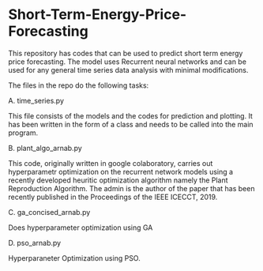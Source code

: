 # Short-Term-Energy-Price-Forecasting
This repository has codes that can be used to predict short term energy price forecasting. The model uses Recurrent neural networks and can be used for any general time series data analysis with minimal modifications.

The files in the repo do the following tasks:

A. time_series.py

This file consists of the models and the codes for prediction and plotting. It has been written in the form of a class and needs to be called into the main program.

B. plant_algo_arnab.py

This code, originally written in google colaboratory, carries out hyperparametr optimization on the recurrent network models using a recently developed heuritic optimization algorithm namely the Plant Reproduction Algorithm. The admin is the author of the paper that has been recently published in the Proceedings of the IEEE ICECCT, 2019.

C. ga_concised_arnab.py

Does hyperparameter optimization using GA

D. pso_arnab.py

Hyperparaneter Optimization using PSO.
